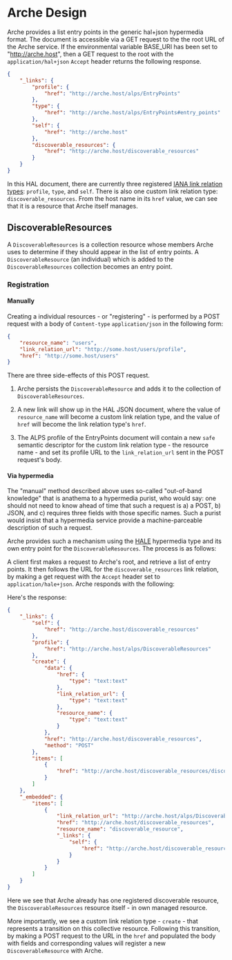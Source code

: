 # Arche Design

Arche provides a list entry points in the generic hal+json hypermedia
format. The document is accessible via a GET request to the the root
URL of the Arche service. If the environmental variable BASE_URI has
been set to "http://arche.host", then a GET request to the root with
the `application/hal+json` `Accept` header returns the following
response.


``` json
{
    "_links": {
        "profile": {
            "href": "http://arche.host/alps/EntryPoints"
        },
        "type": {
            "href": "http://arche.host/alps/EntryPoints#entry_points"
        },
        "self": {
            "href": "http://arche.host"
        },
        "discoverable_resources": {
            "href": "http://arche.host/discoverable_resources"
        }
    }
}
```

In this HAL document, there are currently three registered
[IANA link relation types](http://www.iana.org/assignments/link-relations/link-relations.xhtml):
`profile`, `type`, and `self`. There is also one custom link relation
type: `discoverable_resources`.  From the host name in
its `href` value, we can see that it is a resource that Arche itself manages.

## DiscoverableResources
A `DiscoverableResources` is a collection resource whose members Arche
uses to determine if they should appear in the list of entry points.  A
`DiscoverableResource` (an individual) which is added to
the `DiscoverableResources` collection becomes an entry point.

### Registration
#### Manually

Creating a individual resources - or "registering" - is performed by a
POST request with a body of `Content-type` `application/json` in
the following form:

``` json
{
	"resource_name": "users",
	"link_relation_url": "http://some.host/users/profile",
	"href": "http://some.host/users"
}
```

There are three side-effects of this POST request.

1. Arche persists the `DiscoverableResource` and adds it to the
collection of `DiscoverableResources`.

2. A new link will show up in the HAL JSON document, where the value
   of `resource_name` will become a custom link relation type, and the
   value of `href` will become the link relation type's `href`.

3. The ALPS profile of the EntryPoints document will contain a new
   `safe` semantic descriptor for the custom link relation type - the
   resource name - and set its profile URL to the
   `link_relation_url` sent in the POST request's body.

#### Via hypermedia

The "manual" method described above uses so-called "out-of-band
knowledge" that is anathema to a hypermedia purist, who would say: one
should not need to know ahead of time that such a request is a) a
POST, b) JSON, and c) requires three fields with those specific
names. Such a purist would insist that a hypermedia service provide a
machine-parceable description of such a request.

Arche provides such a mechanism using the
[HALE](https://github.com/mdsol/hale) hypermedia type and its own
entry point for the `DiscoverableResources`. The process is as
follows:

A client first makes a request to Arche's root, and retrieve a list of
entry points. It then follows the URL for the `discoverable_resources`
link relation, by making a get request with the `Accept` header set to
`application/hale+json`.  Arche responds with the following:

Here's the response:

``` json
{
    "_links": {
        "self": {
            "href": "http://arche.host/discoverable_resources"
        },
        "profile": {
            "href": "http://arche.host/alps/DiscoverableResources"
        },
        "create": {
            "data": {
                "href": {
                    "type": "text:text"
                },
                "link_relation_url": {
                    "type": "text:text"
                },
                "resource_name": {
                    "type": "text:text"
                }
            },
            "href": "http://arche.host/discoverable_resources",
            "method": "POST"
        },
        "items": [
            {
                "href": "http://arche.host/discoverable_resources/discoverable_resources"
            }
        ]
    },
    "_embedded": {
        "items": [
            {
                "link_relation_url": "http://arche.host/alps/DiscoverableResources",
                "href": "http://arche.host/discoverable_resources",
                "resource_name": "discoverable_resource",
                "_links": {
                    "self": {
                        "href": "http://arche.host/discoverable_resources/discoverable_resources"
                    }
                }
            }
        ]
    }
}
```

Here we see that Arche already has one registered discoverable
resource, the `DiscoverableResources` resource itself - in own managed
resource.

More importantly, we see a custom link relation type - `create` - that
represents a transition on this collective resource. Following this
transition, by making a POST request to the URL in the `href` and
populated the body with fields and corresponding values will register
a new `DiscoverableResource` with Arche.
